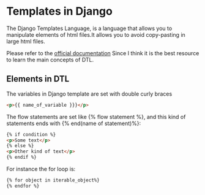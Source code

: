 # Templates in Django

The Django Templates Language, is a language that allows you to manipulate 
elements of html files.It allows you to avoid copy-pasting in large html files.

Please refer to the [official documentation](https://docs.djangoproject.com/en/3.1/ref/templates/language/) Since 
I think it is the best resource to learn the main concepts of DTL.

## Elements in DTL

The variables in Django template are set with double curly braces

```html
<p>{{ name_of_variable }}}</p>
```

The flow statements are set like {% flow statement %}, and this kind of statements 
ends with {% end(name of statement)%}:

```html
{% if condition %}
<p>Some text</p>
{% else %}
<p>Other kind of text</p>
{% endif %}
```

For instance the for loop is:

```html
{% for object in iterable_object%}
{% endfor %}
```

